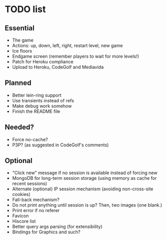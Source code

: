 # TODO list

## Essential

 - The game
  - Actions: up, down, left, right, restart level, new game
  - Ice floors
 - Endgame screen (remember players to wait for more levels!)
 - Patch for Heroku compliance
 - Upload to Heroku, CodeGolf and Mediavida

## Planned

 - Better lein-ring support
 - Use transients instead of refs
 - Make debug work somehow
 - Finish the README file
 
## Needed?

 - Force no-cache?
 - P3P? (as suggested in CodeGolf's comments)
 
## Optional

 - "Click new" message if no session is available instead of forcing new
 - MongoDB for long-term session storage (using memory as cache for recent sessions)
 - Alternate (optional) IP session mechanism (avoiding non-cross-site cookies)
  - Fall-back mechanism?
  - Do not print anything until session is up? Then, two images (one blank.)
 - Print error if no referer
 - Favicon
 - Hiscore list
 - Better query args parsing (for extensibility)
 - Bindings for Graphics and such?